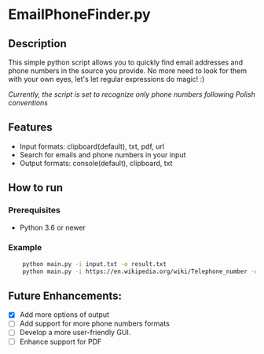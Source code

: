 # EmailPhoneFinder.py 
## Description
This simple python script allows you to quickly find email addresses and phone numbers in the source you provide.
No more need to look for them with your own eyes, let's let regular expressions do magic! :)

*Currently, the script is set to recognize only phone numbers following Polish conventions*

## Features
- Input formats: clipboard(default), txt, pdf, url
- Search for emails and phone numbers in your input
- Output formats: console(default), clipboard, txt 


## How to run
### Prerequisites
- Python 3.6 or newer

### Example
```sh
    python main.py -i input.txt -o result.txt
    python main.py -i https://en.wikipedia.org/wiki/Telephone_number -o numbers.txt
```


## Future Enhancements:
- [x] Add more options of output
- [ ] Add support for more phone numbers formats
- [ ] Develop a more user-friendly GUI.
- [ ] Enhance support for PDF
